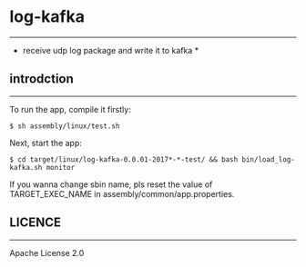 # log-kafka #
---
 * receive udp log package and write it to kafka *
 
## introdction ##
---
To run the app, compile it firstly:

    $ sh assembly/linux/test.sh

Next, start the app:

    $ cd target/linux/log-kafka-0.0.01-2017*-*-test/ && bash bin/load_log-kafka.sh monitor

If you wanna change sbin name, pls reset the value of TARGET_EXEC_NAME in assembly/common/app.properties.


## LICENCE ##
---
Apache License 2.0

